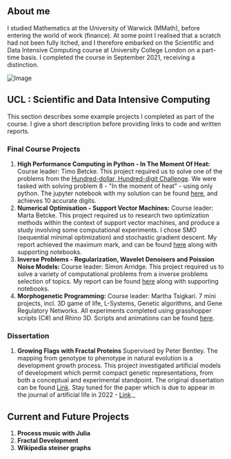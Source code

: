 ## About me

I studied Mathematics at the University of Warwick (MMath), before entering the world of work (finance). At some point I realised that a scratch had not been fully itched, and I therefore embarked on the Scientific and Data Intensive Computing course at University College London on a part-time basis. I completed the course in September 2021, receiving a distinction. 

![Image](src)

##  UCL : Scientific and Data Intensive Computing

This section describes some example projects I completed as part of the course. I give a short description before providing links to code and written reports. 

###  Final Course Projects

1. __High Performance Computing in Python - In The Moment Of Heat:__
Course leader: Timo Betcke. This project required us to solve one of the problems from the [Hundred-dollar, Hundred-digit Challenge](https://en.wikipedia.org/wiki/Hundred-dollar,_Hundred-digit_Challenge_problems). We were tasked with solving problem 8 - "In the moment of heat" - using only python. The jupyter notebook with my solution can be found [here](), and achieves 10 accurate digits.
2. __Numerical Optimisation - Support Vector Machines:__
Course leader: Marta Betcke. This project required us to research two optimization methods within the context of support vector machines, and produce a study involving some computational experiments. I chose SMO (sequential minimal optimization) and stochastic gradient descent. My report achieved the maximum mark, and can be found [here]() along with supporting notebooks. 
3. __Inverse Problems - Regularization, Wavelet Denoisers and Poission Noise Models:__
Course leader: Simon Arridge. This project required us to solve a variety of computational problems from a inverse problems selection of topics. My report can be found [here]() along with supporting notebooks.
4. __Morphogenetic Programming:__
Course leader: Martha Tsigkari. 7 mini projects, incl. 3D game of life, L-Systems, Genetic algorithms, and Gene Regulatory Networks. All experiments completed using grasshopper scripts (C#) and Rhino 3D. Scripts and animations can be found [here](). 

### Dissertation

1. __Growing Flags with Fractal Proteins__
Supervised by Peter Bentley. The mapping from genotype to phenotype in natural evolution is a development
growth process. This project investigated artificial models of development which permit compact genetic representations, from both a conceptual and experimental
standpoint. The original dissertation can be found [Link](url). Stay tuned for the paper which is due to appear in the journal of artificial life in 2022 - [Link](url)._  

## Current and Future Projects

1. __Process music with Julia__
2. __Fractal Development__ 
3. __Wikipedia steiner graphs__
